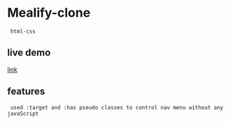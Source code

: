 # Mealify-clone
     html-css
## live demo
[link](https://emaneldeeb.github.io/Mealify-clone/)
## features
     used :target and :has pseudo classes to control nav menu without any javaScript
